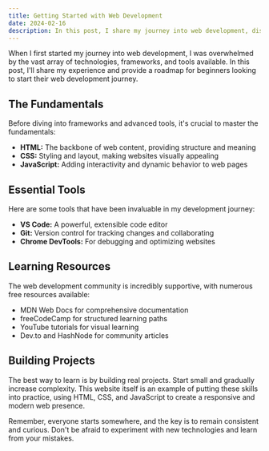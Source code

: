 ```yaml
---
title: Getting Started with Web Development
date: 2024-02-16
description: In this post, I share my journey into web development, discussing the essential tools, resources, and lessons learned along the way.
---
```


When I first started my journey into web development, I was overwhelmed by the vast array of technologies, frameworks, and tools available. In this post, I'll share my experience and provide a roadmap for beginners looking to start their web development journey.

## The Fundamentals

Before diving into frameworks and advanced tools, it's crucial to master the fundamentals:

- **HTML:** The backbone of web content, providing structure and meaning
- **CSS:** Styling and layout, making websites visually appealing
- **JavaScript:** Adding interactivity and dynamic behavior to web pages

## Essential Tools

Here are some tools that have been invaluable in my development journey:

- **VS Code:** A powerful, extensible code editor
- **Git:** Version control for tracking changes and collaborating
- **Chrome DevTools:** For debugging and optimizing websites

## Learning Resources

The web development community is incredibly supportive, with numerous free resources available:

- MDN Web Docs for comprehensive documentation
- freeCodeCamp for structured learning paths
- YouTube tutorials for visual learning
- Dev.to and HashNode for community articles

## Building Projects

The best way to learn is by building real projects. Start small and gradually increase complexity. This website itself is an example of putting these skills into practice, using HTML, CSS, and JavaScript to create a responsive and modern web presence.

Remember, everyone starts somewhere, and the key is to remain consistent and curious. Don't be afraid to experiment with new technologies and learn from your mistakes. 